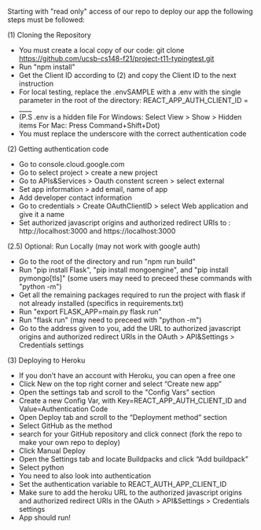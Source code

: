 Starting with "read only" access of our repo to deploy our app the following steps must be followed:



(1) Cloning the Repository 
* You must create a local copy of our code: git clone https://github.com/ucsb-cs148-f21/project-t11-typingtest.git
* Run "npm install"
* Get the Client ID according to (2) and copy the Client ID to the next instruction
* For local testing, replace the .envSAMPLE with a .env with the single parameter in the root of the directory: REACT_APP_AUTH_CLIENT_ID = ____ 
* (P.S .env is a hidden file For Windows: Select View > Show > Hidden items For Mac: Press Command+Shift+Dot)
* You must replace the underscore with the correct authentication code


(2) Getting authentication code
* Go to console.cloud.google.com
* Go to select project > create a new project
* Go to APIs&Services > Oauth constent screen > select external
* Set app information > add email, name of app
* Add developer contact information
* Go to credentials > Create OAuthClientID > select Web application and give it a name
* Set authorized javascript origins and authorized redirect URIs to : http://localhost:3000 and https://localhost:3000


(2.5) Optional: Run Locally (may not work with google auth)
* Go to the root of the directory and run "npm run build"
* Run "pip install Flask", "pip install mongoengine", and "pip install pymongo[tls]" (some users may need to preceed these commands with "python -m")
* Get all the remaining packages required to run the project with flask if not already installed (specifics in requirements.txt)
* Run "export FLASK_APP=main.py flask run"
* Run "flask run" (may need to preceed with "python -m")
* Go to the address given to you, add the URL to authorized javascript origins and authorized redirect URIs in the OAuth > API&Settings > Credentials settings

(3) Deploying to Heroku
* If you don’t have an account with Heroku, you can open a free one
* Click New on the top right corner and select “Create new app”
* Open the settings tab and scroll to the "Config Vars" section
* Create a new Config Var, with Key=REACT_APP_AUTH_CLIENT_ID and Value=Authentication Code
* Open Deploy tab and scroll to the “Deployment method” section
* Select GitHub as the method
* search for your GitHub repository and click connect (fork the repo to make your own repo to deploy)
* Click Manual Deploy
* Open the Settings tab and locate Buildpacks and click “Add buildpack”
* Select python
* You need to also look into authentication
* Set the authentication variable to REACT_AUTH_APP_CLIENT_ID
* Make sure to add the heroku URL to the authorized javascript origins and authorized redirect URIs in the OAuth > API&Settings > Credentials settings
* App should run!

